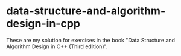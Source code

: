 # data-structure-and-algorithm-design-in-cpp
These are my solution for exercises in the book "Data Structure and Algorithm Design in C++ (Third edition)".